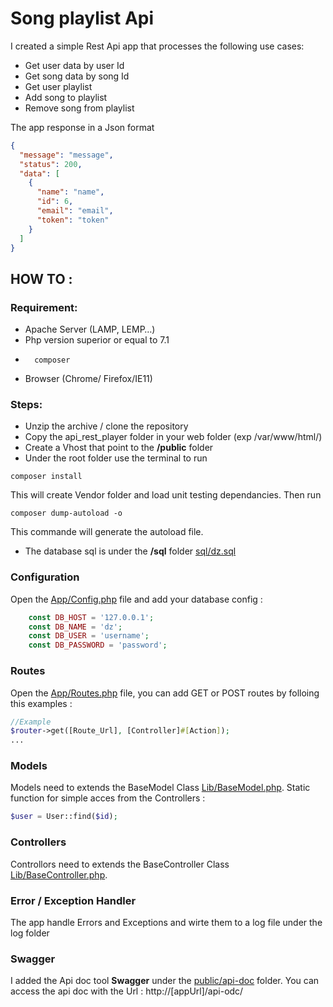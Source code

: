 # Song playlist Api 

I created a simple Rest Api app that processes the following use cases:   

-   Get user data by user Id 
-   Get song data by song Id 
-   Get user playlist 
-   Add song to playlist 
-   Remove song from playlist 

The app response in a Json format 

```json
{
  "message": "message",
  "status": 200,
  "data": [
    {
      "name": "name",
      "id": 6,
      "email": "email",
      "token": "token"
    }
  ]
}
```



## HOW TO :  

### Requirement:    
-	Apache Server (LAMP, LEMP…)     
-	Php version superior or equal to 7.1  
-       composer 
-	Browser (Chrome/ Firefox/IE11)      

### Steps:  
-	Unzip the archive / clone the repository
-	Copy the api_rest_player folder in your web folder (exp /var/www/html/)
-	Create a Vhost that point to the **/public** folder
-	Under the root folder use the terminal to run
  
```
composer install
```
This will create Vendor folder and load unit testing dependancies. 
Then run  
  
```
composer dump-autoload -o
```
This commande will generate the autoload file. 

-	 The database sql is under the **/sql** folder  [sql/dz.sql](sql/dz.sql)

### Configuration

Open the [App/Config.php](App/Config.php) file and add your database config : 

```php
    const DB_HOST = '127.0.0.1';
    const DB_NAME = 'dz';
    const DB_USER = 'username';
    const DB_PASSWORD = 'password'; 
```

### Routes

Open the [App/Routes.php](App/Routes.php) file, you can add GET or POST routes by folloing this examples : 


```php
//Example
$router->get([Route_Url], [Controller]#[Action]); 
...

```

### Models
Models need to extends the BaseModel Class [Lib/BaseModel.php](Lib/BaseModel.php).
Static function for simple acces from the Controllers :

```php
$user = User::find($id);

```
### Controllers
Controllors need to extends the BaseController Class [Lib/BaseController.php](Lib/BaseController.php).

### Error / Exception Handler
The app handle Errors and Exceptions and wirte them to a log file under the log folder

### Swagger 
I added the Api doc tool  **Swagger**  under the  [public/api-doc](public/api-doc) folder. 
You can access the api doc with the Url : http://[appUrl]/api-odc/ 

 